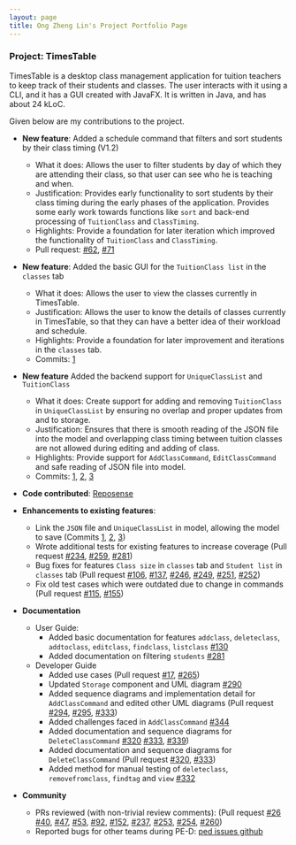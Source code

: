 ```yaml
---
layout: page
title: Ong Zheng Lin's Project Portfolio Page
---
```


### Project: TimesTable

TimesTable is a desktop class management application for tuition teachers to keep track of their students 
and classes. The user interacts with it using a CLI, and it has a GUI created with JavaFX. It is written in Java, 
and has about 24 kLoC.

Given below are my contributions to the project.

* **New feature**: Added a schedule command that filters and sort students by their class timing (V1.2)
  * What it does: Allows the user to filter students by day of which they are attending their class, so that user 
    can see who he is teaching and when.
  * Justification:  Provides early functionality to sort students by their class timing during the early phases of 
    the application. Provides some early work towards functions like `sort` and back-end processing of 
    `TuitionClass` and `ClassTiming`.
  * Highlights: Provide a foundation for later iteration which improved the functionality of `TuitionClass` and `ClassTiming`.
  * Pull request: [\#62](https://github.com/AY2122S1-CS2103T-F11-1/tp/pull/62), [\#71](https://github.com/AY2122S1-CS2103T-F11-1/tp/pull/71)

* **New feature**: Added the basic GUI for the `TuitionClass list` in the `classes` tab 
    * What it does: Allows the user to view the classes currently in TimesTable.
    * Justification: Allows the user to know the details of classes currently in TimesTable, so that they can have a 
      better idea of their workload and schedule.
    * Highlights: Provide a foundation for later improvement and iterations in the `classes` tab.
    * Commits: [1](https://github.com/AY2122S1-CS2103T-F11-1/tp/commit/e632b2de0b0f44bc67e84de601d8632e28696bf1)
    
* **New feature** Added the backend support for `UniqueClassList` and `TuitionClass`
    * What it does: Create support for adding and removing `TuitionClass` in `UniqueClassList` by ensuring no 
      overlap and proper updates from and to storage.
    * Justification: Ensures that there is smooth reading of the JSON file into the model and overlapping class 
      timing between tuition classes are not allowed during editing and adding of class.
    * Highlights: Provide support for `AddClassCommand`, `EditClassCommand` and safe reading of JSON file into model.
    * Commits: [1](https://github.com/AY2122S1-CS2103T-F11-1/tp/commit/7ddac4e24d6abc6da6b669c0daf50a85601c3f5a),
    [2](https://github.com/AY2122S1-CS2103T-F11-1/tp/commit/d344612297e2d21c988653b51a7eaa7d409cdacb),
    [3](https://github.com/AY2122S1-CS2103T-F11-1/tp/commit/39d388fd3f0bf55dd3dcab9995d41ccf0419f0c6)  

* **Code contributed**: [Reposense](https://nus-cs2103-ay2122s1.github.io/tp-dashboard/?search=f11&sort=groupTitle&sortWithin=title&timeframe=commit&mergegroup=&groupSelect=groupByRepos&breakdown=true&checkedFileTypes=docs~functional-code~test-code~other&since=2021-09-17&tabOpen=true&tabType=authorship&tabAuthor=Ongzl&tabRepo=AY2122S1-CS2103T-F11-1%2Ftp%5Bmaster%5D&authorshipIsMergeGroup=false&authorshipFileTypes=docs~functional-code~test-code~other&authorshipIsBinaryFileTypeChecked=false)
  
* **Enhancements to existing features**:
    * Link the `JSON` file and `UniqueClassList` in model, allowing the model to save (Commits
      [1](https://github.com/AY2122S1-CS2103T-F11-1/tp/commit/7ddac4e24d6abc6da6b669c0daf50a85601c3f5a),
      [2](https://github.com/AY2122S1-CS2103T-F11-1/tp/commit/d344612297e2d21c988653b51a7eaa7d409cdacb),
      [3](https://github.com/AY2122S1-CS2103T-F11-1/tp/commit/39d388fd3f0bf55dd3dcab9995d41ccf0419f0c6))
    * Wrote additional tests for existing features to increase coverage (Pull request 
      [\#234](https://github.com/AY2122S1-CS2103T-F11-1/tp/pull/234),
      [\#259](https://github.com/AY2122S1-CS2103T-F11-1/tp/pull/259),
      [\#281](https://github.com/AY2122S1-CS2103T-F11-1/tp/pull/281))
    * Bug fixes for features `Class size` in `classes` tab and `Student list` in `classes` tab (Pull request 
      [\#106](https://github.com/AY2122S1-CS2103T-F11-1/tp/pull/106),
      [\#137](https://github.com/AY2122S1-CS2103T-F11-1/tp/pull/137),
      [\#246](https://github.com/AY2122S1-CS2103T-F11-1/tp/pull/246),
      [\#249](https://github.com/AY2122S1-CS2103T-F11-1/tp/pull/249),
      [\#251](https://github.com/AY2122S1-CS2103T-F11-1/tp/pull/251),
      [\#252](https://github.com/AY2122S1-CS2103T-F11-1/tp/pull/252))
    * Fix old test cases which were outdated due to change in commands (Pull request [\#115](https://github.com/AY2122S1-CS2103T-F11-1/tp/pull/115), [\#155](https://github.com/AY2122S1-CS2103T-F11-1/tp/pull/155))
  
* **Documentation**
  * User Guide:
    * Added basic documentation for features `addclass`, `deleteclass`, `addtoclass`, `editclass`, `findclass`, 
      `listclass` [\#130](https://github.com/AY2122S1-CS2103T-F11-1/tp/pull/130)
    * Added documentation on filtering `students` [\#281](https://github.com/AY2122S1-CS2103T-F11-1/tp/pull/281)
  * Developer Guide
    * Added use cases (Pull request 
      [\#17](https://github.com/AY2122S1-CS2103T-F11-1/tp/pull/17),
      [\#265](https://github.com/AY2122S1-CS2103T-F11-1/tp/pull/265))
    * Updated `Storage` component and UML diagram [\#290](https://github.com/AY2122S1-CS2103T-F11-1/tp/pull/290)
    * Added sequence diagrams and implementation detail for `AddClassCommand` and edited other UML diagrams (Pull request
      [\#294](https://github.com/AY2122S1-CS2103T-F11-1/tp/pull/294),
      [\#295](https://github.com/AY2122S1-CS2103T-F11-1/tp/pull/295),
      [\#333](https://github.com/AY2122S1-CS2103T-F11-1/tp/pull/333))
    * Added challenges faced in `AddClassCommand` [\#344](https://github.com/AY2122S1-CS2103T-F11-1/tp/pull/344)
    * Added documentation and sequence diagrams for `DeleteClassCommand` [\#320](https://github.com/AY2122S1-CS2103T-F11-1/tp/pull/320)
      [\#333](https://github.com/AY2122S1-CS2103T-F11-1/tp/pull/333),
      [\#339](https://github.com/AY2122S1-CS2103T-F11-1/tp/pull/339))     
    * Added documentation and sequence diagrams for `DeleteClassCommand` (Pull request 
      [\#320](https://github.com/AY2122S1-CS2103T-F11-1/tp/pull/320),
      [\#333](https://github.com/AY2122S1-CS2103T-F11-1/tp/pull/333))
    * Added method for manual testing of `deleteclass`, `removefromclass`, `findtag` and `view` [\#332](https://github.com/AY2122S1-CS2103T-F11-1/tp/pull/332)
* **Community**
  * PRs reviewed (with non-trivial review comments): (Pull request 
    [\#26](https://github.com/AY2122S1-CS2103T-F11-1/tp/pull/26)
    [\#40](https://github.com/AY2122S1-CS2103T-F11-1/tp/pull/40),
    [\#47](https://github.com/AY2122S1-CS2103T-F11-1/tp/pull/47#partial-pull-merging),
    [\#53](https://github.com/AY2122S1-CS2103T-F11-1/tp/pull/53),
    [\#92](https://github.com/AY2122S1-CS2103T-F11-1/tp/pull/92),
    [\#152](https://github.com/AY2122S1-CS2103T-F11-1/tp/pull/152),
    [\#237](https://github.com/AY2122S1-CS2103T-F11-1/tp/pull/237),
    [\#253](https://github.com/AY2122S1-CS2103T-F11-1/tp/pull/253),
    [\#254](https://github.com/AY2122S1-CS2103T-F11-1/tp/pull/254),
    [\#260](https://github.com/AY2122S1-CS2103T-F11-1/tp/pull/260))
  * Reported bugs for other teams during PE-D: [ped issues github](https://github.com/Ongzl/ped/issues)
  
